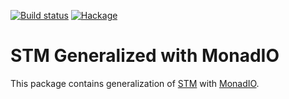 [![Build status][linux-build-icon]][linux-build]  [![Hackage][hackage-version-icon]][hackage-link]
# STM Generalized with MonadIO

This package contains generalization of [STM] with [MonadIO].

[linux-build-icon]: https://img.shields.io/travis/MaxOw/stm-lifted/master.svg?label=Build%20status
[linux-build]: https://travis-ci.org/MaxOw/stm-lifted

[STM]: http://hackage.haskell.org/package/stm
[MonadIO]: http://hackage.haskell.org/package/transformers-0.3.0.0/docs/Control-Monad-IO-Class.html

[hackage-version-icon]: https://img.shields.io/hackage/v/stm-lifted.svg
[hackage-link]: https://hackage.haskell.org/package/stm-lifted


